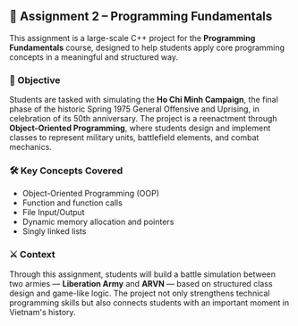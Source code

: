 ## 📘 Assignment 2 – Programming Fundamentals 

This assignment is a large-scale C++ project for the **Programming Fundamentals** course, designed to help students apply core programming concepts in a meaningful and structured way.

### 🎯 Objective

Students are tasked with simulating the **Ho Chi Minh Campaign**, the final phase of the historic Spring 1975 General Offensive and Uprising, in celebration of its 50th anniversary. The project is a reenactment through **Object-Oriented Programming**, where students design and implement classes to represent military units, battlefield elements, and combat mechanics.

### 🛠 Key Concepts Covered

- Object-Oriented Programming (OOP)
- Function and function calls
- File Input/Output
- Dynamic memory allocation and pointers
- Singly linked lists

### ⚔️ Context

Through this assignment, students will build a battle simulation between two armies — **Liberation Army** and **ARVN** — based on structured class design and game-like logic. The project not only strengthens technical programming skills but also connects students with an important moment in Vietnam's history.
